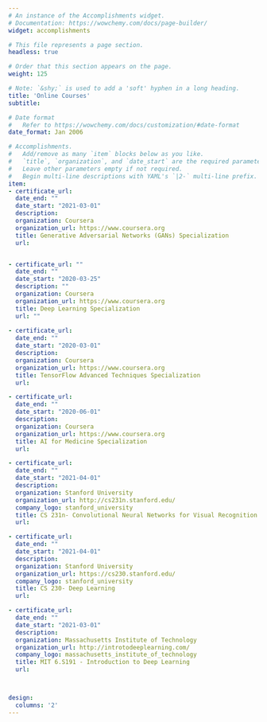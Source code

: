 ```yaml
---
# An instance of the Accomplishments widget.
# Documentation: https://wowchemy.com/docs/page-builder/
widget: accomplishments

# This file represents a page section.
headless: true

# Order that this section appears on the page.
weight: 125

# Note: `&shy;` is used to add a 'soft' hyphen in a long heading.
title: 'Online Courses'
subtitle:

# Date format
#   Refer to https://wowchemy.com/docs/customization/#date-format
date_format: Jan 2006

# Accomplishments.
#   Add/remove as many `item` blocks below as you like.
#   `title`, `organization`, and `date_start` are the required parameters.
#   Leave other parameters empty if not required.
#   Begin multi-line descriptions with YAML's `|2-` multi-line prefix.
item:
- certificate_url: 
  date_end: ""
  date_start: "2021-03-01"
  description: 
  organization: Coursera
  organization_url: https://www.coursera.org
  title: Generative Adversarial Networks (GANs) Specialization
  url: 


- certificate_url: ""
  date_end: ""
  date_start: "2020-03-25"
  description: ""
  organization: Coursera
  organization_url: https://www.coursera.org
  title: Deep Learning Specialization
  url: ""
  
- certificate_url: 
  date_end: ""
  date_start: "2020-03-01"
  description: 
  organization: Coursera
  organization_url: https://www.coursera.org
  title: TensorFlow Advanced Techniques Specialization
  url: 

- certificate_url: 
  date_end: ""
  date_start: "2020-06-01"
  description: 
  organization: Coursera
  organization_url: https://www.coursera.org
  title: AI for Medicine Specialization
  url: 

- certificate_url: 
  date_end: ""
  date_start: "2021-04-01"
  description: 
  organization: Stanford University
  organization_url: http://cs231n.stanford.edu/
  company_logo: stanford_university
  title: CS 231n- Convolutional Neural Networks for Visual Recognition
  url: 

- certificate_url: 
  date_end: ""
  date_start: "2021-04-01"
  description: 
  organization: Stanford University
  organization_url: https://cs230.stanford.edu/
  company_logo: stanford_university
  title: CS 230- Deep Learning
  url: 

- certificate_url: 
  date_end: ""
  date_start: "2021-03-01"
  description: 
  organization: Massachusetts Institute of Technology
  organization_url: http://introtodeeplearning.com/
  company_logo: massachusetts_institute_of_technology
  title: MIT 6.S191 - Introduction to Deep Learning
  url: 



design:
  columns: '2' 
---
```

